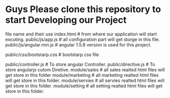 # Guys Please clone this repository to start Developing our Project
file name and their use
index.html                    # from where our application will start excuting.
public/js/app.js              # all configuration part will get storge in this file.
public/js/angular.min.js      # angular 1.5.8 version is used for this project.

public/css/bootstarp.css      # bootstarp.css file


public/controller.js     # To store angular Controller. 
public/directive.js      # To store angularjs cutom Diretive.
module/sales             # all sales realted html files will get store in this folder
module/marketing         # all marketing realted html files will get store in this folder.
module/servies           # all servies realted html files will get store in this folder.
module/setting           # all setting realted html files will get store in this folder.



